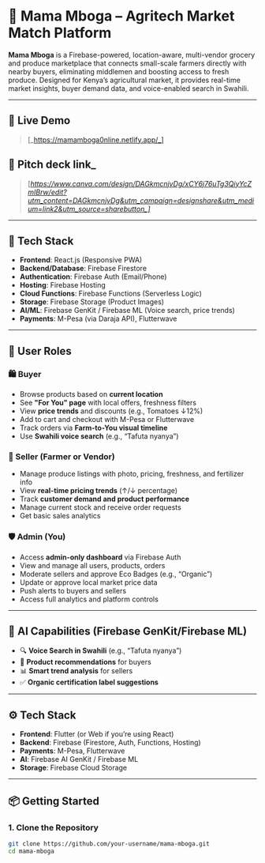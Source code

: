 # 🌾 Mama Mboga – Agritech Market Match Platform

**Mama Mboga** is a Firebase-powered, location-aware, multi-vendor grocery and produce marketplace that connects small-scale farmers directly with nearby buyers, eliminating middlemen and boosting access to fresh produce. Designed for Kenya’s agricultural market, it provides real-time market insights, buyer demand data, and voice-enabled search in Swahili.

---

## 🔗 Live Demo
> [_https://mamamboga0nline.netlify.app/_]

## 🔗 Pitch deck link_
> [_https://www.canva.com/design/DAGkmcnjvDg/xCY6j76uTg3QiyYcZmIBrw/edit?utm_content=DAGkmcnjvDg&utm_campaign=designshare&utm_medium=link2&utm_source=sharebutton_]_
---

## 🚀 Tech Stack

- **Frontend**: React.js (Responsive PWA)
- **Backend/Database**: Firebase Firestore
- **Authentication**: Firebase Auth (Email/Phone)
- **Hosting**: Firebase Hosting
- **Cloud Functions**: Firebase Functions (Serverless Logic)
- **Storage**: Firebase Storage (Product Images)
- **AI/ML**: Firebase GenKit / Firebase ML (Voice search, price trends)
- **Payments**: M-Pesa (via Daraja API), Flutterwave

---

## 👤 User Roles

### 🛍️ Buyer
- Browse products based on **current location**
- See **"For You" page** with local offers, freshness filters
- View **price trends** and discounts (e.g., Tomatoes ↓12%)
- Add to cart and checkout with M-Pesa or Flutterwave
- Track orders via **Farm-to-You visual timeline**
- Use **Swahili voice search** (e.g., “Tafuta nyanya”)

### 🌽 Seller (Farmer or Vendor)
- Manage produce listings with photo, pricing, freshness, and fertilizer info
- View **real-time pricing trends** (↑/↓ percentage)
- Track **customer demand and product performance**
- Manage current stock and receive order requests
- Get basic sales analytics

### 🛡️ Admin (You)
- Access **admin-only dashboard** via Firebase Auth
- View and manage all users, products, orders
- Moderate sellers and approve Eco Badges (e.g., “Organic”)
- Update or approve local market price data
- Push alerts to buyers and sellers
- Access full analytics and platform controls

---

## 🧠 AI Capabilities (Firebase GenKit/Firebase ML)

- 🔍 **Voice Search in Swahili** (e.g., “Tafuta nyanya”)
- 🧾 **Product recommendations** for buyers
- 📊 **Smart trend analysis** for sellers
- ✅ **Organic certification label suggestions**

---

## ⚙️ Tech Stack

- **Frontend**: Flutter (or Web if you’re using React)
- **Backend**: Firebase (Firestore, Auth, Functions, Hosting)
- **Payments**: M-Pesa, Flutterwave
- **AI**: Firebase AI GenKit / Firebase ML
- **Storage**: Firebase Cloud Storage

---

## 📦 Getting Started

### 1. Clone the Repository

```bash
git clone https://github.com/your-username/mama-mboga.git
cd mama-mboga


```